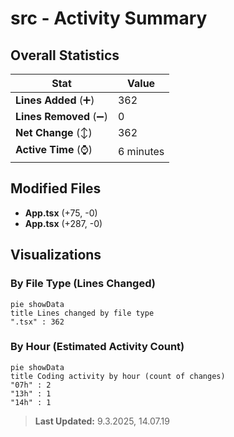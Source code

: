 # src - Activity Summary 

## Overall Statistics

| Stat                   | Value                                                             |
| ---------------------- | ----------------------------------------------------------------- |
| **Lines Added** (➕)   | 362                                          |
| **Lines Removed** (➖) | 0                                        |
| **Net Change** (↕)    | 362                |
| **Active Time** (⌚)   | 6 minutes |


## Modified Files
- **App.tsx** (+75, -0)
- **App.tsx** (+287, -0)

## Visualizations

### By File Type (Lines Changed)

```mermaid
pie showData
title Lines changed by file type
".tsx" : 362
```

### By Hour (Estimated Activity Count)

```mermaid
pie showData
title Coding activity by hour (count of changes)
"07h" : 2
"13h" : 1
"14h" : 1
```


> **Last Updated:** 9.3.2025, 14.07.19
